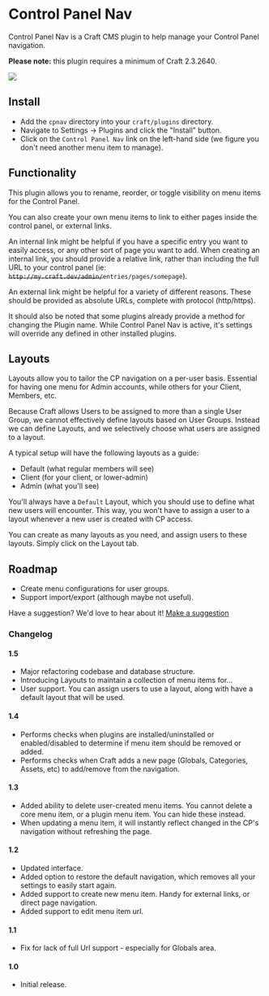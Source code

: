 # Control Panel Nav

Control Panel Nav is a Craft CMS plugin to help manage your Control Panel navigation.

**Please note:** this plugin requires a minimum of Craft 2.3.2640.

<img src="https://raw.githubusercontent.com/engram-design/CPNav/master/screenshots/main-new.png" />


## Install

- Add the `cpnav` directory into your `craft/plugins` directory.
- Navigate to Settings -> Plugins and click the "Install" button.
- Click on the `Control Panel Nav` link on the left-hand side (we figure you don't need another menu item to manage).


## Functionality

This plugin allows you to rename, reorder, or toggle visibility on menu items for the Control Panel.

You can also create your own menu items to link to either pages inside the control panel, or external links. 

An internal link might be helpful if you have a specific entry you want to easily access, or any other sort of page you want to add. When creating an internal link, you should provide a relative link, rather than including the full URL to your control panel (ie: ~~`http://my.craft.dev/admin/`~~`entries/pages/somepage`).

An external link might be helpful for a variety of different reasons. These should be provided as absolute URLs, complete with protocol (http/https).

It should also be noted that some plugins already provide a method for changing the Plugin name. While Control Panel Nav is active, it's settings will override any defined in other installed plugins.


## Layouts

Layouts allow you to tailor the CP navigation on a per-user basis. Essential for having one menu for Admin accounts, while others for your Client, Members, etc.

Because Craft allows Users to be assigned to more than a single User Group, we cannot effectively define layouts based on User Groups. Instead we can define Layouts, and we selectively choose what users are assigned to a layout.

A typical setup will have the following layouts as a guide:

- Default (what regular members will see)
- Client (for your client, or lower-admin)
- Admin (what you'll see)

You'll always have a `Default` Layout, which you should use to define what new users will encounter. This way, you won't have to assign a user to a layout whenever a new user is created with CP access.

You can create as many layouts as you need, and assign users to these layouts. Simply click on the Layout tab.


## Roadmap

- Create menu configurations for user groups.
- Support import/export (although maybe not useful).

Have a suggestion? We'd love to hear about it! [Make a suggestion](https://github.com/engram-design/CPNav/issues)

<!---
## Troubleshooting

While every effort is made to ensure this plugin is error free, if an error can happen, it likely will. Murphy's law and all that. When it does, we want you to know exactly how to fix it.

Because of the way the `modifyCpNav()` hook works, this plugin's code will fire on every single page of the CP. This means that if something were to go wrong, access to the CP would be lost - blocking you from even uninstalling the plugin.

To manually uninstall the plugin, you can do one of the following:

- Remove the `cpnav` directory from the `craft/plugins` directory
- Remove necesarry tables and data from the MySQL database.

To remove MySQL data, locate the `craft_cpnav` table and delete (drop) it. Next, find the `craft_plugins` table, find the row that contains `CpNav` for the `class` column value and delete it. After this, please immediately [submit an issue](https://github.com/engram-design/CPNav/issues).

If the above scares you into thinking this plugin is dangerous - there's no need to. Control Panel Nav doesn't effect and other database tables other than its own. It's even used on several live sites right now. We simply want to provide the above instructions so you're well informed.
-->

### Changelog

#### 1.5

- Major refactoring codebase and database structure.
- Introducing Layouts to maintain a collection of menu items for...
- User support. You can assign users to use a layout, along with have a default layout that will be used.

#### 1.4

- Performs checks when plugins are installed/uninstalled or enabled/disabled to determine if menu item should be removed or added.
- Performs checks when Craft adds a new page (Globals, Categories, Assets, etc) to add/remove from the navigation.

#### 1.3

- Added ability to delete user-created menu items. You cannot delete a core menu item, or a plugin menu item. You can hide these instead.
- When updating a menu item, it will instantly reflect changed in the CP's navigation without refreshing the page.

#### 1.2

- Updated interface.
- Added option to restore the default navigation, which removes all your settings to easily start again.
- Added support to create new menu item. Handy for external links, or direct page navigation.
- Added support to edit menu item url.

#### 1.1

- Fix for lack of full Url support - especially for Globals area.

#### 1.0

- Initial release.